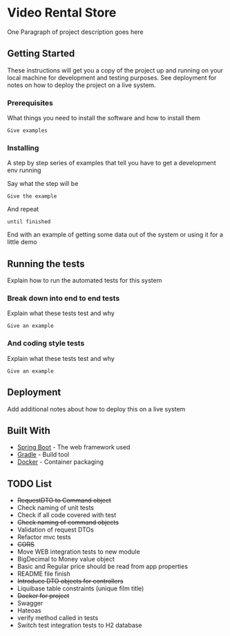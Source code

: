 # Video Rental Store

One Paragraph of project description goes here

## Getting Started

These instructions will get you a copy of the project up and running on your local machine for development and testing purposes. See deployment for notes on how to deploy the project on a live system.

### Prerequisites

What things you need to install the software and how to install them

```
Give examples
```

### Installing

A step by step series of examples that tell you have to get a development env running

Say what the step will be

```
Give the example
```

And repeat

```
until finished
```

End with an example of getting some data out of the system or using it for a little demo

## Running the tests

Explain how to run the automated tests for this system

### Break down into end to end tests

Explain what these tests test and why

```
Give an example
```

### And coding style tests

Explain what these tests test and why

```
Give an example
```

## Deployment

Add additional notes about how to deploy this on a live system

## Built With

* [Spring Boot](https://projects.spring.io/spring-boot/) - The web framework used
* [Gradle](https://gradle.org) - Build tool
* [Docker](https://docs.docker.com/install/) - Container packaging

## TODO List

* ~~RequestDTO to Command object~~
* Check naming of unit tests
* Check if all code covered with test
* ~~Check naming of command objects~~
* Validation of request DTOs
* Refactor mvc tests
* ~~CORS~~
* Move WEB integration tests to new module 
* BigDecimal to Money value object
* Basic and Regular price should be read from app properties
* README file finish
* ~~Introduce DTO objects for controllers~~
* Liquibase table constraints (unique film title)
* ~~Docker for project~~
* Swagger
* Hateoas
* verify method called in tests
* Switch test integration tests to H2 database
